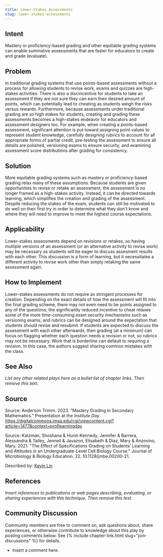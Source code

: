 ```yaml
---
title: Lower-Stakes Assessments
slug: lower-stakes-assessments
---
```

## Intent

Mastery or proficiency-based grading and other equitable grading systems can enable summative assessments that are faster for educators to create and grade (evaluate).


## Problem

In traditional grading systems that use points-based assessments without a process for allowing students to revise work, exams and quizzes are high-stakes activities. There is also a discincentive for students to take an assessment if they are not sure they can earn their desired amount of points, which can potentially lead to cheating as students weigh the risks versus rewards. Furthermore, because assessments under traditional grading are so high stakes for students, creating and grading these assessments becomes a high-stakes endeavor for educators and assessment designers too. For example, when creating a points-based assessment, significant attention is put toward assigning point values to represent student knowledge, carefully designing rubrics to account for all appropriate forms of partial credit, pre-testing the assessment to ensure all details are polished, versioning exams to ensure security, and examining assessment score distributions after grading for consistency.


## Solution

More equitable grading systems such as mastery or proficiency-based grading relax many of these assumptions. Because students are given opportunities to revise or retake an assessment, the assessment is no longer framed as a high-stakes activity. Instead, it can be directed towards learning, which simplifies the creation and grading of the assessment. Despite reducing the stakes of the exam, students can still be motivated to do well on their first try in order to determine what they don't know and where they will need to improve to meet the highest course expectations.


## Applicability

Lower-stakes assessments depend on revisions or retakes, so having multiple versions of an assessment (or an alternative activity to revise work) may be necessary as students will be eager to discuss assesment results with each other. This discussion is a form of learning, but it necessitates a different activity to revise work other than simply retaking the same assessment again.


## How to Implement

Lower-stakes assessments do not require as stringent processes for creation. Depending on the exact details of how the assessment will fit into the final grading scheme, there may not even need to be points assigned to any of the questions; the significantly reduced incentive to cheat relaxes some of the more time-consuming exam security mechanisms such as versioning exams; and rubrics can be designed around the expectation that students should revise and resubmit. If students are expected to discuss the assessment with each other afterwards, then grading (at a minimum) can focus on flagging whether each question needs a revision or not, so rubrics may not be necessary. Work that is borderline can default to requiring a revision. In this case, the authors suggest sharing common mistakes with the class.


## See Also

_List any other related plays here as a bullet list of chapter links.
Then remove this text._


## Source

Source: Anderson Trimm. 2023. "Mastery Grading in Secondary Mathematics." Presentation at the *Institute Day*. <https://digitalcommons.imsa.edu/cgi/viewcontent.cgi?article=1477&context=proflearningday>

Source: Katzman, Shoshana & Hurst-Kennedy, Jennifer & Barrera, Alessandra & Talley, Jennell & Javazon, Elisabeth & Diaz, Mary & Anzovino, Mary. 2021. "The Effect of Specifications Grading on Students’ Learning and Attitudes in an Undergraduate-Level Cell Biology Course." Journal of Microbiology & Biology Education. 22. 10.1128/jmbe.00200-21. 

Described by: [Kevin Lin](https://kevinl.info/)


## References

_Insert references to publications or web pages describing, evaluating, or
sharing experiences with this technique. Then remove this text._


## Community Discussion

Community members are free to comment on, ask questions about, share
experiences, or otherwise contribute to knowledge about this play by
posting comments below.
See {% include chapter-link.html slug="join-discussions" %} for details.

* Insert a comment here.
